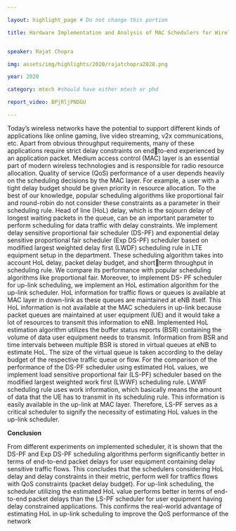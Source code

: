 ```yaml
---

layout: highlight_page # Do not change this portion

title: Hardware Implementation and Analysis of MAC Schedulers for Wireless Networks


speaker: Rajat Chopra

img: assets/img/highlights/2020/rajatchopra2020.png

year: 2020

category: mtech #should have either mtech or phd

report_video: BPjRljPNDGU

---
```


Today’s wireless networks have the potential to support different kinds of applications like 
online gaming, live video streaming, v2x communications, etc. Apart from obvious 
throughput requirements, many of these applications require strict delay constraints on endto-end experienced by an application packet. Medium access control (MAC) layer is an 
essential part of modern wireless technologies and is responsible for radio resource 
allocation. Quality of service (QoS) performance of a user depends heavily on the 
scheduling decisions by the MAC layer. For example, a user with a tight delay budget should 
be given priority in resource allocation. To the best of our knowledge, popular scheduling 
algorithms like proportional fair and round-robin do not consider these constraints as a 
parameter in their scheduling rule.
Head of line (HoL) delay, which is the sojourn delay of longest waiting packets in the queue, 
can be an important parameter to perform scheduling for data traffic with delay constraints. 
We implement delay sensitive proportional fair scheduler (DS-PF) and exponential delay 
sensitive proportional fair scheduler (Exp DS-PF) scheduler based on modified largest 
weighted delay first (LWDF) scheduling rule in LTE equipment setup in the department. 
These scheduling algorithm takes into account HoL delay, packet delay budget, and shortterm throughput in scheduling rule. We compare its performance with popular scheduling 
algorithms like proportional fair.
Moreover, to implement DS- PF scheduler for up-link scheduling, we implement an HoL 
estimation algorithm for the up-link scheduler. HoL information for traffic flows or queues is 
available at MAC layer in down-link as these queues are maintained at eNB itself. This HoL 
information is not available at the MAC schedulers in up-link because packet queues are 
maintained at user equipment (UE) and it would take a lot of resources to transmit this 
information to eNB. Implemented HoL estimation algorithm utilizes the buffer status reports 
(BSR) containing the volume of data user equipment needs to transmit. Information from 
BSR and time intervals between multiple BSR is stored in virtual queues at eNB to estimate 
HoL. The size of the virtual queue is taken according to the delay budget of the respective 
traffic queue or flow. For the comparison of the performance of the DS-PF scheduler using 
estimated HoL values, we implement load sensitive proportional fair (LS-PF) scheduler
based on the modified largest weighted work first (LWWF) scheduling rule. LWWF 
scheduling rule uses work information, which basically means the amount of data that the 
UE has to transmit in its scheduling rule. This information is easily available in the up-link at
MAC layer. Therefore, LS-PF serves as a critical scheduler to signify the necessity of 
estimating HoL values in the up-link scheduler. 

**Conclusion**

From different experiments on implemented scheduler, it is shown that the DS-PF and Exp 
DS-PF scheduling algorithms perform significantly better in terms of end-to-end packet 
delays for user equipment containing delay sensitive traffic flows. This concludes that the 
schedulers considering HoL delay and delay constraints in their metric, perform well for 
traffics flows with QoS constraints (packet delay budget). For up-link scheduling, the 
scheduler utilizing the estimated HoL value performs better in terms of end-to-end packet 
delays than the LS-PF scheduler for user equipment having delay constrained applications.
This confirms the real-world advantage of estimating HoL in up-link scheduling to improve 
the QoS performance of the network